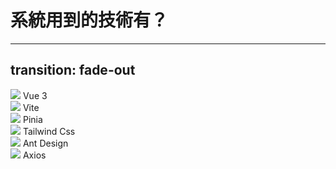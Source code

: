 <div class="flex flex-col justify-center items-center w-full h-full relative">
  <h1 class="title">系統用到的技術有？</h1>
</div>

---
transition: fade-out
---

<div class="flex items-center justify-center w-full h-full">
  <div class="grid grid-cols-3 gap-y-10 gap-x-1">
    <div v-click="1" class="flex flex-col items-center justify-end">
      <img src="https://upload.wikimedia.org/wikipedia/commons/thumb/9/95/Vue.js_Logo_2.svg/1024px-Vue.js_Logo_2.svg.png?20170919082558" class="w-[100px]"/>
      <span class="mt-2">Vue 3</span>
    </div>
    <div v-click="2" class="flex flex-col items-center justify-end">
      <img src="https://www.svgrepo.com/show/354521/vitejs.svg" class="w-[100px]"/>
      <span class="mt-2">Vite</span>
    </div>
    <div v-click="3" class="flex flex-col items-center justify-end">
      <img src="https://upload.wikimedia.org/wikipedia/commons/1/1c/Pinialogo.svg" class="w-[85px]"/>
      <span class="mt-2">Pinia</span>
    </div>
    <div v-click="4" class="flex flex-col justify-end items-center">
      <img src="https://upload.wikimedia.org/wikipedia/commons/thumb/d/d5/Tailwind_CSS_Logo.svg/1024px-Tailwind_CSS_Logo.svg.png?20230715030042" class="w-[110px]"/>
      <span class="mt-2">Tailwind Css</span>
    </div>
    <div v-click="5" class="flex flex-col items-center justify-end">
      <img src="https://gw.alipayobjects.com/zos/rmsportal/KDpgvguMpGfqaHPjicRK.svg" class="w-[90px]"/>
      <span class="mt-2">Ant Design</span>
    </div>
    <div v-click="6" class="flex flex-col items-center justify-end">
      <img src="https://cdn.worldvectorlogo.com/logos/axios.svg" class="w-[200px]"/>
      <span class="mt-2">Axios</span>
    </div>
  </div>
</div>